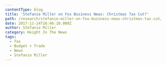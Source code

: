 ```yaml
---
contentType: blog
title: 'Stefanie Miller on Fox Business News: Christmas Tax Cut?'
path: /research/stefanie-miller-on-fox-business-news-christmas-tax-cut/
date: 2017-11-24T16:46:10.000Z
author: Stefanie Miller
category: Height In The News
tags:
  - Tax
  - Budget + Trade
  - News
  - Stefanie Miller
---
```

<script type="text/javascript" src="http://video.foxbusiness.com/v/embed.js?id=5657243955001&w=466&h=263"></script>
